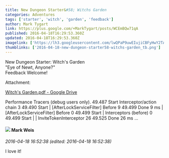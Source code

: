 ```yaml
---
title: New Dungeon Starter&#58; Witchs Garden
categories: Adventures
tags: ['starter', 'witch', 'garden', 'feedback']
author: Mark Tygart
link: https://plus.google.com/+MarkTygart/posts/WCEmBQw71qA
published: 2016-04-18T16:29:53.360Z
updated: 2016-04-18T16:29:53.360Z
imagelink: ['https://lh3.googleusercontent.com/lwQPaP9uwEIujiCBFyHwY2TABRZZX510C0Zj2jwIT8E1fgkaHiH4fA=w1200-h630-p']
thumblinks: ['2016-04-18-new-dungeon-starter58-witchs-garden_tb.png']
---
```


New Dungeon Starter: Witch&#39;s Garden<br />&quot;Eye of Newt, Anyone?&quot;<br />Feedback Welcome!


Attachment:

<a href='https://drive.google.com/file/d/0B7cav44145d9Ml92R0l4bUNxYUE/view?usp=sharing'>Witch's Garden.pdf - Google Drive</a>


Performance Tracers (debug users only). 49.487 Start Interceptor/action chain 3 49.490 Start | [AfterLockServiceFilter] Before 9 49.499 Done 9 ms | [AfterLockServiceFilter] Before 0 49.499 Start | Interceptors (before) 0 49.499 Start | | InviteTokenInterceptor 26 49.525 Done 26 ms ...
<div id='comment z12gsto5vsbdyxl5i04cf1vyvlfix1rhfds'>
  <h4><img src='{{site.baseurl}}//images/avatars/102532126904257134510_photo.jpg'> Mark Weis</h4>
      <p><cite>2016-04-18 16:52:38 (edited: 2016-04-18 16:52:38)</cite></p>
        <p>I love it!</p>
</div>
        
